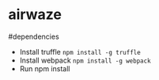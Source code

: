 # airwaze

#dependencies
- Install truffle `npm install -g truffle`
- Install webpack `npm install -g webpack`
- Run npm install


